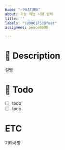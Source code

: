 ```yaml
---
name: "✅FEATURE"
about: 기능 작업 사항 입력
title: ''
labels: "\U0001F50Dfeat"
assignees: peace0096

---
```


# 📖 Description
설명

# 📅 Todo
- [ ] todo
- [ ] todo

# ETC
기타사항

